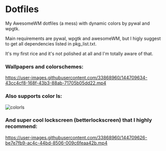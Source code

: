 # Dotfiles
My AwesomeWM dotfiles (a mess) with dynamic colors by pywal and wpgtk. 

Main requirements are pywal, wpgtk and awesomeWM, but I higly suggest to get all dependencies listed in pkg_list.txt. 

It's my first rice and it's not polished at all and I'm totally aware of that.



### Wallpapers and colorschemes:


https://user-images.githubusercontent.com/33868960/144709634-43cc4cf8-168f-43b3-88ab-71705b05dd22.mp4


### Also supports color ls:
![colorls](https://user-images.githubusercontent.com/33868960/144709637-02ea4725-2855-417a-aa69-bd5e3c3ebdf3.png)

### And super cool lockscreen (betterlockscreen) that I highly recommend:


https://user-images.githubusercontent.com/33868960/144709626-be7e7fb9-ac4c-44bd-8506-009c6feaa42b.mp4

